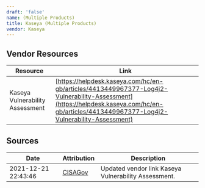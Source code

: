 ```yaml
---
draft: 'false'
name: (Multiple Products)
title: Kaseya (Multiple Products)
vendor: Kaseya
---
```


## Vendor Resources
| Resource | Link |
| --- | --- |
| Kaseya Vulnerability Assessment | [https://helpdesk.kaseya.com/hc/en-gb/articles/4413449967377-Log4j2-Vulnerability-Assessment](https://helpdesk.kaseya.com/hc/en-gb/articles/4413449967377-Log4j2-Vulnerability-Assessment) |



## Sources
| Date | Attribution | Description |
| --- | --- | --- |
| 2021-12-21 22:43:46 | [CISAGov](https://raw.githubusercontent.com/cisagov/log4j-affected-db/develop/README.md) | Updated vendor link Kaseya Vulnerability Assessment.  |
